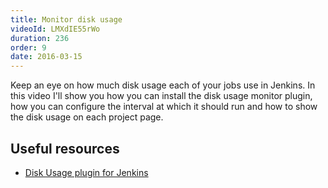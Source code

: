 ```yaml
---
title: Monitor disk usage
videoId: LMXdIE55rWo
duration: 236
order: 9
date: 2016-03-15
---
```


Keep an eye on how much disk usage each of your jobs use in Jenkins. In this video I'll show you how you can install the disk usage monitor plugin, how you can configure the interval at which it should run and how to show the disk usage on each project page.

## Useful resources
* <a href="https://wiki.jenkins-ci.org/display/JENKINS/Disk+Usage+Plugin" target="_blank">Disk Usage plugin for Jenkins</a>